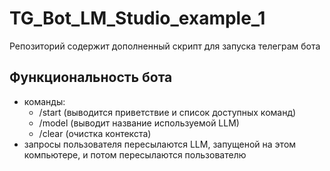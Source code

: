 # TG_Bot_LM_Studio_example_1
 
Репозиторий содержит дополненный скрипт для запуска телеграм бота

## Функциональность бота
* команды: 
   - /start (выводится приветствие и список доступных команд)
   - /model (выводит название используемой LLM)
   - /clear (очистка контекста)
* запросы пользователя пересылаются LLM, запущеной на этом компьютере, и потом пересылаются пользователю


